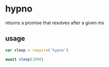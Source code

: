 # hypno
returns a promise that resolves after a given ms

## usage

```js
var sleep = require('hypno')

await sleep(1000)
```
